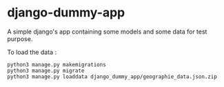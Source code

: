 # django-dummy-app

A simple django's app containing some models and some data for test purpose.

To load the data :

```
python3 manage.py makemigrations
python3 manage.py migrate
python3 manage.py loaddata django_dummy_app/geographie_data.json.zip
```
